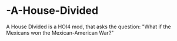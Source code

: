 # -A-House-Divided
A House DIvided is a HOI4 mod, that asks the question: "What if the Mexicans won the Mexican-American War?"

